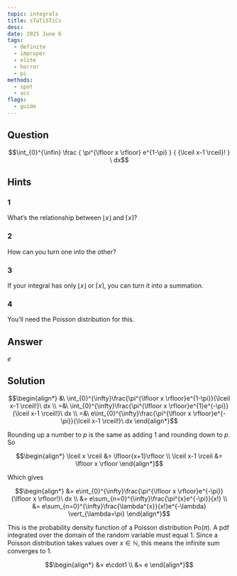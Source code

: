 ```yaml
---
topic: integrals
title: sTaTiSTiCs
desc: 
date: 2025 June 6
tags:
  - definite
  - improper
  - elite
  - horror
  - pi
methods:
  - spot
  - acc
flags:
  - guide
---
```



## Question
```math
\int_{0}^{\infin}
  \frac
    { \pi^{\lfloor x \rfloor} e^{1-\pi} }
    { {\lceil x-1 \rceil}! }
\ dx
```


## Hints

### 1
What’s the relationship between $\lfloor x \rfloor$ and $\lceil x \rceil$?

### 2
How can you turn one into the other?

### 3
If your integral has only $\lfloor x \rfloor$ or $\lceil x \rceil$, you can turn it into a summation.

### 4
You’ll need the Poisson distribution for this.


## Answer
$e$


## Solution

```math
\begin{align*}
  &\ \int_{0}^{\infty}\frac{\pi^{\lfloor x \rfloor}e^{1-\pi}}{\lceil x-1 \rceil!}\ dx
  \\ =&\ \int_{0}^{\infty}\frac{\pi^{\lfloor x \rfloor}e^{1}e^{-\pi}}{\lceil x-1 \rceil!}\ dx
  \\ =&\ e\int_{0}^{\infty}\frac{\pi^{\lfloor x \rfloor}e^{-\pi}}{\lceil x-1 \rceil!}\ dx
\end{align*}
```

Rounding up a number to $p$ is the same as adding $1$ and rounding down to $p$. So

```math
\begin{align*}
  \lceil x \rceil &= \lfloor{x+1}\rfloor
  \\ \lceil x-1 \rceil &= \lfloor x \rfloor
\end{align*}
```

Which gives

```math
\begin{align*}
  &= e\int_{0}^{\infty}\frac{\pi^{\lfloor x \rfloor}e^{-\pi}}{\lfloor x \rfloor!}\ dx
  \\ &= e\sum_{n=0}^{\infty}\frac{\pi^{x}e^{-\pi}}{x!}
  \\ &= e\sum_{n=0}^{\infty}\frac{\lambda^{x}}{x!}e^{-\lambda} \vert_{\lambda=\pi}
\end{align*}
```

This is the probability density function of a Poisson distribution $\text{Po}(\pi)$. A pdf integrated over the domain of the random variable must equal $1$. Since a Poisson distribution takes values over $x \in \mathbb{N}$, this means the infinite sum converges to $1$.

```math
\begin{align*}
  &= e\cdot1
  \\ &= e
\end{align*}
```
